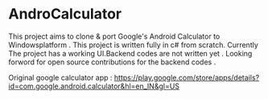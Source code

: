 # AndroCalculator
This project aims to clone &amp; port Google's Android Calculator to Windowsplatform . This project is written fully in c# from scratch.
Currently The project has a working UI.Backend codes are not written yet . Looking forword for open source contributions for the backend codes .


Original google calculator app : https://play.google.com/store/apps/details?id=com.google.android.calculator&hl=en_IN&gl=US
